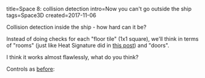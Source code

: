title=Space 8: collision detection
intro=Now you can't go outside the ship
tags=Space3D
created=2017-11-06

Collision detection inside the ship - how hard can it be?

Instead of doing checks for each "floor tile" (1x1 square),
we'll think in terms of "rooms" (just like Heat Signature did in [this post][hs])
and "doors".

I think it works almost flawlessly, what do you think?

Controls as [before][]:

[hs]: http://www.pentadact.com/2015-11-14-teaching-heat-signatures-ship-generator-to-think-in-sectors/
[before]: space-6-on-a-ship.html

<div>
		<script src="three.js"></script>
		<script src="cannon.js"></script>
		<script src="PointerLockControls-6.js"></script>
		<script>
			// Our Javascript will go here.

var scene = new THREE.Scene();
var camera = new THREE.PerspectiveCamera( 75, 686/460, 0.1, 1e6 );
var renderer = new THREE.WebGLRenderer();
renderer.setSize(  686, 460);
document.querySelector('.post').appendChild( renderer.domElement );

world = new CANNON.World();
world.gravity.set(0,0,0);
world.broadphase = new CANNON.NaiveBroadphase();
world.solver.iterations = 10;

world2 = new CANNON.World();
world2.gravity.set(0,0,-10);
world2.broadphase = new CANNON.NaiveBroadphase();
world2.solver.iterations = 10;

// world.defaultContactMaterial.contactEquationStiffness = 1e6;
// world.defaultContactMaterial.contactEquationRelaxation = 10;
world.defaultContactMaterial.friction = 100;
world.defaultContactMaterial.restitution = 0;

world2.defaultContactMaterial.friction=0;

// 2D Map functions

const map_multiplier=4;

// Class!
// .data is 2d array where 1 means 'can go', 0 means 'can not', 2 means 'special processing needed'
var My2DMap=function(w,h) {
	this.data=[];
	this.w=w*map_multiplier;
	this.h=h*map_multiplier;
	for(var i=0; i<this.w; i++){
		this.data[i]=[];
		for(var j=0; j<this.h; j++){
			this.data[i][j]=1;
		}
	}
	this.emptyCell=function(r,c,value){

	}
	this.addWall=function(type,r,c){
	}
}

var ship={
	w:3,
	h:5,
	cells:
		[[3,3,3],
		 [0,1,0],
		 [1,1,1],
		 [1,1,1],
		 [1,1,1]],
	walls:[//h
		[[3,3,3],
		 [3,0,3],
		 [2,0,2],
		 [0,0,0],
		 [0,0,0],
		 [1,2,1]],
	       //v
		[[3,0,0,3],
		 [0,1,1,0],
		 [1,0,0,1],
		 [2,0,0,2],
		 [1,0,0,1]]],
	};

var ship_plan={
	rooms:[
		{id:0,
			x_pos:0,
			y_pos:0,
			z_pos:0,
			x_size:3,
			y_size:4,
			z_size:1},
		],
}

var b=0.2;
var b2=2*b;
rooms=[
{x0:2-b,y0:-1-b,dx:b2,dy:2+b2},
{x0:b,y0:-b,dx:2-b2,dy:b2},
{x0:-2-b,y0:-1-b,dx:2+b2,dy:2+b2}];
rooms[0].doors={'-x':[],'+x':[],'-y':[],'+y':[]};
rooms[1].doors={'-x':[],'+x':[],'-y':[],'+y':[]};
rooms[2].doors={'-x':[],'+x':[],'-y':[],'+y':[]};
rooms[0].doors['-x'].push({
	room:rooms[1],
	y_min:1,
	y_max:1+b2,
	y_change:-1,
});
rooms[1].doors['+x'].push({
	room:rooms[0],
	y_min:0,
	y_max:1,//too much
	y_change:1,
});
rooms[1].doors['-x'].push({
	room:rooms[2],
	y_min:0,
	y_max:1,//too much
	y_change:1,
});
rooms[2].doors['+x'].push({
	room:rooms[1],
	y_min:1,
	y_max:1+b2,
	y_change:-1,
});
rooms[0].id=0;
rooms[1].id=1;
rooms[2].id=2;

function ship_builder(ship, THREE_scene, CANNON_world){
	var x_origin=ship.h/2.0-0.5;
	var y_origin=ship.w/2.0-0.5;
	var THREE_Geometry, CANNON_body, CANNON_body2;
	var add_box=function(x,y,z,x0,y0,z0,turn_z){
		//note: uses real coords (x fw, y lt, z up)
		var geometry = new THREE.BoxGeometry(x,y,z);
		var cube = new THREE.Mesh( geometry ); // adding material argument might save garbage
		cube.position.set(x0,y0,z0);
		if(turn_z==1){
			cube.rotation.z=Math.PI/4;
		}
		if(turn_z==2){
			cube.rotation.y=Math.PI/4;
		}
		THREE_Geometry.mergeMesh( cube );
		var shape = new CANNON.Box(new CANNON.Vec3(x/2,y/2,z/2));
		var rot=new CANNON.Quaternion();
		if(turn_z==1){
			rot.setFromAxisAngle(new CANNON.Vec3(0,0,1),Math.PI/4);
		}
		if(turn_z==2){
			rot.setFromAxisAngle(new CANNON.Vec3(0,1,0),Math.PI/4);
		}
		CANNON_body.addShape(shape, new CANNON.Vec3(x0,y0,z0), rot);
	};
	var mkbox=function(r,c,up,r0,c0,up0,turn_z){
		//wrapper around above function to pass expected args
		//uses map coords (row, column, floor)
		return add_box(r,c,up,-r0+x_origin,-c0+y_origin,up0,turn_z);
	}
	var floor=function(r,c,ceil=0){
		return mkbox(1, 1, 0.1, r, c, ceil);
	};
	var wwfloor=function(r,c,ceil=0){
		// return mkbox(1, 1, 0.1, r, c, ceil);
		mkbox(0.1, 1, 0.1, r-0.45, c, ceil);
		mkbox(0.1, 1, 0.1, r+0.45, c, ceil);
		mkbox(1, 0.1, 0.1, r, c-0.45, ceil);
		mkbox(1, 0.1, 0.1, r, c+0.45, ceil);
		xceil=ceil?(1-0.05/2):0.05/2;
		mkbox(0.05, 1, 0.05, r, c, xceil);
		mkbox(1, 0.05, 0.05, r, c, xceil);
	};
	var add_cyl=function(r1,r2,len,x0,y0,z0){
		segments = 12;
		//(radiusTop, radiusBottom, height, radiusSegments, heightSegments, openEnded, thetaStart, thetaLength)
		var geometry = new THREE.CylinderGeometry( r1, r2, len, segments );
		var cylinder = new THREE.Mesh( geometry ); // adding material argument might save garbage
		cylinder.rotation.z=-Math.PI/2;
		cylinder.position.set(x0,y0,z0);
		THREE_Geometry.mergeMesh( cylinder );

		// ( radiusTop  radiusBottom  height  numSegments )
		var shape = new CANNON.Cylinder ( r1, r2, len, segments );
		var quat = new CANNON.Quaternion();
		quat.setFromAxisAngle(new CANNON.Vec3(1,0,0),-Math.PI/2);
		var translation = new CANNON.Vec3(0,0,0);
		shape.transformAllPoints(translation,quat);
		quat.setFromAxisAngle(new CANNON.Vec3(0,0,1),-Math.PI/2);
		shape.transformAllPoints(translation,quat);
		CANNON_body.addShape(shape, new CANNON.Vec3(x0,y0,z0));
	};
	var engine=function(r,c){
		return add_cyl(0.4, 0.5, 1, -r+x_origin, -c+y_origin, 0.5);
	};
	var wall=[
		function(r,c){//h
		return mkbox(0.1, 1, 1, r, c, 0.5);
		},
		function(r,c){//v
		return mkbox(1, 0.1, 1, r, c, 0.5);
		}];
	var wwall=[
		function(r,c){//h
			mkbox(0.1, 1, 0.33, r, c, 0.33/2);
			mkbox(0.1, 1, 0.33, r, c, 1-0.33/2);
			mkbox(0.1, 0.33, 0.34, r, c-0.335, 0.5);
			mkbox(0.1, 0.33, 0.34, r, c+0.335, 0.5);
		},
		function(r,c){//v
			mkbox(1, 0.1, 0.33, r, c, 0.33/2);
			mkbox(1, 0.1, 0.33, r, c, 1-0.33/2);
			mkbox(0.33, 0.1, 0.34, r-0.335, c, 0.5);
			mkbox(0.33, 0.1, 0.34, r+0.335, c, 0.5);
		}];
	var www_w=0.05;
	var wwwall=[
		function(r,c){//h
			mkbox(www_w, 1, www_w, r, c, 0.05);
			mkbox(www_w, 1, www_w, r, c, 0.95);
			mkbox(www_w, www_w, 1, r, c-0.45, 0.5);
			mkbox(www_w, www_w, 1, r, c+0.45, 0.5);
			mkbox(0.05, 1, 0.05, r, c, 0.5);
			mkbox(0.05, 0.05, 1, r, c, 0.5);
		},
		function(r,c){//v
			mkbox(1, www_w, www_w, r, c, 0.05);
			mkbox(1, www_w, www_w, r, c, 0.95);
			mkbox(www_w, www_w, 1, r-0.45, c, 0.5);
			mkbox(www_w, www_w, 1, r+0.45, c, 0.5);
			mkbox(1, 0.05, 0.05, r, c, 0.5);
			mkbox(0.05, 0.05, 1, r, c, 0.5);
		}];
	var dock1=function(r,c){
			var w1=www_w/2/Math.sqrt(2);
			mkbox(w1, w1, 0.5, r-0.75+www_w/4, c-0.5-www_w/4, 0.5,1);
			mkbox(w1, w1, 0.5, r-0.75+www_w/4, c-0.5+www_w/4, 0.5,1);
			mkbox(2*w1, 2*w1, 0.5, r-0.75-www_w/4, c+0.5, 0.5,1);
			mkbox(w1, 0.5, w1, r-0.75, c, 1-www_w/4,2);
			mkbox(w1, 0.5, w1, r-0.75, c, 1+www_w/4,2);
			mkbox(2*w1, 0.5, 2*w1, r-0.75, c, 0,2);
		}
	var dock3=function(r,c){
			var w1=www_w/2/Math.sqrt(2);
			mkbox(w1, w1, 0.5, r+0.75+www_w/4, c+0.5-www_w/4, 0.5,1);
			mkbox(w1, w1, 0.5, r+0.75+www_w/4, c+0.5+www_w/4, 0.5,1);
			mkbox(2*w1, 2*w1, 0.5, r+0.75-www_w/4, c-0.5, 0.5,1);
			mkbox(w1, 0.5, w1, r+0.75, c, 0-www_w/4,2);
			mkbox(w1, 0.5, w1, r+0.75, c, 0+www_w/4,2);
			mkbox(2*w1, 0.5, 2*w1, r+0.75, c, 1,2);
		}
	var THREE_Geometry = new THREE.Geometry();
	// var material = new THREE.MeshBasicMaterial( { color: 0x00ff00 } );
	var CANNON_body = new CANNON.Body({ mass: 1 });
	var map = new My2DMap(ship.w,ship.h);
	//cells
	for(var r=0;r<ship.h;r++){
		for(var c=0;c<ship.w;c++){
			switch(ship.cells[r][c]){
				case 1:
					floor(r,c);
					floor(r,c,1);
				break;
				case 3:
					wwfloor(r,c);
					wwfloor(r,c,1);
				break;
				case 5:
					engine(r,c);
				break;
				case 7:
					dock1(r,c);
				break;
				case 8:
					dock3(r,c);
				break;
			}
		}
	}
	//horiz walls
	for(var c=0;c<ship.w;c++){
		for(var r=0;r<=ship.h;r++){
			switch(ship.walls[0][r][c]){
				case 1:
					wall[0](r-0.5,c);
				break;
				case 2:
					wwall[0](r-0.5,c);
				break;
				case 3:
					wwwall[0](r-0.5,c);
				break;
			}
		}
	}
	//vert walls
	for(var c=0;c<=ship.w;c++){
		for(var r=0;r<ship.h;r++){
			switch(ship.walls[1][r][c]){
				case 1:
					wall[1](r,c-0.5);
				break;
				case 2:
					wwall[1](r,c-0.5);
				break;
				case 3:
					wwwall[1](r,c-0.5);
				break;
			}
		}
	}
	// return boxes;
	var mat = new THREE.MeshLambertMaterial( );
	var mesh = new THREE.Mesh( THREE_Geometry, mat);
	THREE_scene.add( mesh );
	CANNON_world.addBody(CANNON_body);
	return [mesh,CANNON_body];
};

function random_ship(){
	var range_rand=function(a,b){
		return Math.floor(Math.random()*(b-a)+a);
	}
	var w=7;
	// var h=range_rand(3,15);
	var h=10;
	var cells=[];
	var walls1=[];
	var walls0=[];
	lastrow=[0,0,0,0,0,0,0];
	for (var x=0;x<h;x++){
		var d=range_rand(1,4);
		if(x==0) d=3;
		var f=(x==0?3:1);
		switch(range_rand(1,5)){
			case 1:
				cells.push([0,0,0,f,0,0,0]);
				walls1.push([0,0,0,d,d,0,0,0]);
			break;
			case 2:
				cells.push([0,0,f,f,f,0,0]);
				walls1.push([0,0,d,0,0,d,0,0]);
			break;
			case 3:
				cells.push([0,f,f,f,f,f,0]);
				walls1.push([0,d,0,0,0,0,d,0]);
			break;
			case 4:
				cells.push([f,f,f,f,f,f,f]);
				walls1.push([d,0,0,0,0,0,0,d]);
			break;
		}
		thisrow=cells[cells.length-1];
		w0=[];
		for(var y=0;y<w;y++){
			w0.push((!thisrow[y]==!lastrow[y])?0:(x==0?3:1));
	        }
		walls0.push(w0);
		lastrow=thisrow;
	}
	w0=[];
	for(var y=0;y<w;y++){
		w0.push((thisrow[y]==0||y==3)?0:1);
	}
	walls0.push(w0);
	// cells[cells.length-1][3]=8;
	return {
		w:w,
		h:h,
		cells:cells,
		walls:[walls0,walls1]
	};
}

function lturn(x,y,z){
	// var v=ship[0].localToWorld(new THREE.Vector3( x, y, z ));
	// v=v.sub(ship[0].position);
	// v.multiplyScalar(0.1);
	// ship[1].angularVelocity=ship[1].angularVelocity.vadd(v);
	var v=c_ship[0].localToWorld(new THREE.Vector3( x, y, z ));
	v=v.sub(c_ship[0].position);
	v.multiplyScalar(0.1);
	c_ship[1].angularVelocity=c_ship[1].angularVelocity.vadd(v);
}

function pturn(x,y,z){
	var v=player[0].localToWorld(new THREE.Vector3( x, y, z ));
	v=v.sub(ship[0].position);
	v=v.sub(player[0].position);
	v.multiplyScalar(0.1);
	// ship[1].angularVelocity.vadd(new CANNON.Vec3(v.x,v.y,v.z));
	player[1].angularVelocity=player[1].angularVelocity.vadd(v);
	// ship[1].angularVelocity.set(v.x*mod,v.y*mod,v.z*mod);
}

function lmove(x,y,z){
	mod=0.1;
	//ship[1].applyLocalImpulse(new CANNON.Vec3(x*mod,y*mod,z*mod),new CANNON.Vec3( 0, 0, 0 ))
	c_ship[1].applyLocalImpulse(new CANNON.Vec3(x*mod,y*mod,z*mod),new CANNON.Vec3( 0, 0, 0 ))
}


function pmove(x,y,z){
	mod=0.1;
	player[0].translateX(x*mod);
	player[0].translateY(y*mod);
	player[0].translateZ(z*mod);
	new_x=player[0].position.x-player[1].room.x0;
	new_y=player[0].position.y-player[1].room.y0;
	if(new_x<0){
		for(var d=0;d<player[1].room.doors['-x'].length;d++){
			if(player[1].y<=player[1].room.doors['-x'][d].y_max && player[1].y>=player[1].room.doors['-x'][d].y_min){
				player[1].y+=player[1].room.doors['-x'][d].y_change;
				player[1].room=player[1].room.doors['-x'][d].room;
				player[1].x=player[1].room.dx-new_x;
				new_y=player[1].y;
			}
		}
	} else if(new_x>player[1].room.dx){
		for(var d=0;d<player[1].room.doors['+x'].length;d++){
			if(player[1].y<=player[1].room.doors['+x'][d].y_max && player[1].y>=player[1].room.doors['+x'][d].y_min){
				player[1].x=new_x-player[1].room.dx;
				player[1].y+=player[1].room.doors['+x'][d].y_change;
				player[1].room=player[1].room.doors['+x'][d].room;
				new_y=player[1].y;
			}
		}
	} else
		player[1].x=new_x;
	if(new_y<0){
	} else if(new_y>player[1].room.dy){
	} else
		player[1].y=new_y;
	player[0].position.x=player[1].room.x0+player[1].x;
	player[0].position.y=player[1].room.y0+player[1].y;
}

ship=(ship_builder(ship,scene,world,world2));
ship2=(ship_builder(random_ship(),scene,world,world2));
ship2[1].position.x=10;
// var axisHelper = new THREE.AxisHelper( 5 );
// ship[0].add( axisHelper );
ship[1].angularDamping = 0.5;
ship[1].linearDamping = 0.5;
c_ship=ship;
ship2[1].angularDamping = 0.5;
ship2[1].linearDamping = 0.5;
// ship[1].angularVelocity.set(0.1,0.2,0.3);
// ship[1].angularVelocity.set(0.0,0.0,0.5);

const pointLight =
  new THREE.PointLight(0xFFFFFF);

  // set its position
  pointLight.position.x = 0;
  pointLight.position.y = 0;
  pointLight.position.z = 0.75;

  // add to the scene
  ship[0].add(pointLight);

  var light = new THREE.AmbientLight( 0x404040 ); // soft white light
  // var light = new THREE.HemisphereLight( 0xffffbb, 0x080820, 1 );
  scene.add( light );

  geometry = new THREE.BoxGeometry( 1, 1, 1 );
  material = new THREE.MeshBasicMaterial( { color: 0xff0000, wireframe: true } );
  mesh = new THREE.Mesh( geometry, material );
  scene.add( mesh );
  shape = new CANNON.Box(new CANNON.Vec3(0.5,0.5,0.5));
  mass = 1;
  body = new CANNON.Body({
	  mass: 1
  });
body.addShape(shape);
body.angularVelocity.set(0,10,0);
body.angularDamping = 0.5;
body.linearDamping = 0.5;
body.position.x=20;
world.addBody(body);


// var localPivotA = new CANNON.Vec3(1, 0, 0);
// var localPivotB = new CANNON.Vec3(-1, 0, 0);
// var constraint = new CANNON.PointToPointConstraint(body, localPivotA, ship[1], localPivotB);
// world.addConstraint(constraint);

fix_coord=['x','x','y','y','z','z'];
val_coord=[-1,1,   -1,1,   -1,1];
fix_mul=1e5;
star_size=fix_mul/1e3*3;
var frand=function(){
	return Math.random()*2*fix_mul-fix_mul;
}
mat2 = new THREE.MeshBasicMaterial( { color: 0xffffff} );
for (var f=0;f<6;f++){
	for (var i=0;i<100;i++){
		var g1=new THREE.BoxGeometry( star_size, star_size, star_size );
		var cube = new THREE.Mesh( g1, mat2 ); // adding material argument might save garbage
		cube.position.set(frand(),frand(),frand());
		// cube.position.set(10,0,0);
		cube.position[fix_coord[f]]=val_coord[f]*fix_mul;
		  scene.add( cube );
	}
}

// var geometry = new THREE.Geometry();
// var material = new THREE.MeshBasicMaterial( { color: 0x00ff00 } );
// body = new CANNON.Body({ mass: 1 });
// // add_box(1,2,3,0,0,0,geometry,body);
// var cube = new THREE.Mesh( geometry, material );
// var axisHelper = new THREE.AxisHelper( 5 );
// cube.add( axisHelper );
// scene.add( cube );
// body.angularVelocity.set(0,10,0);
// body.angularDamping = 0.1;
// world.addBody(body);

// camera.position.z = 0.5
// camera.position.x = -3.5
camera.rotation.z = -Math.PI/2
camera.rotation.y = -Math.PI/2
// ship[0].add(camera);
player=PointerLockControls( camera, ship[0], world2, renderer.domElement );
player[1]={
	x:-rooms[1].x0,
	y:-rooms[1].y0,
	w:{x:0,y:0}
}
player[1].room=rooms[1];
pmove(0,0,0);

// var orto_co = new CANNON.RotationalEquation(player[1],ship[1], {axisA:CANNON.Vec3(0,0,1),axisB:CANNON.Vec3(1,0,0)});
// co={update:function(){},equations:[orto_co]};
// world2.addConstraint(co);
// var orto_co = new CANNON.RotationalEquation(player[1],ship[1], {axisA:CANNON.Vec3(0,0,1),axisB:CANNON.Vec3(0,1,0)});
// co={update:function(){},equations:[orto_co]};
// world2.addConstraint(co);

canvas=renderer.domElement;
canvas.onclick=function(){ canvas.requestPointerLock(); };


buttons=[];
document.addEventListener( 'keyup', function(e){buttons[e.keyCode]=false;});
document.addEventListener( 'keydown', function(e){ buttons[e.keyCode]=true; });
function controls(){
	       if(buttons[38]){ //up
		       lturn(0,-1,0)
	       }
	       if(buttons[37]){ //left
		       lturn(0,0,1)
	       }
	       if(buttons[40]){ //down
		       lturn(0,1,0)
	       }
	       if(buttons[39]){ //right
		       lturn(0,0,-1)
	       }
	       if(buttons[87]){ //w
		       lmove(1,0,0)
	       }
	       if(buttons[65]){ //a
		       lmove(0,1,0)
	       }
	       if(buttons[83]){ //s
		       lmove(-1,0,0)
	       }
	       if(buttons[68]){ //d
		       lmove(0,-1,0)
	       }
	       if(buttons[81]){ //q
		       lturn(-1,0,0)
	       }
	       if(buttons[69]){ //e
		       lturn(1,0,0)
	       }
	       if(buttons[82]){ //r
		       lmove(0,0,1)
	       }
	       if(buttons[70]){ //f
		       lmove(0,0,-1)
	       }
	       if(buttons[89]){ //y
	        // body.locallyTranslate(new BABYLON.Vector3(0.01, 0, 0));
		       pmove(0.1,0,0)
	       }
	       if(buttons[71]){ //g
               // body.locallyTranslate(new BABYLON.Vector3(0, 0.01, 0));
		       pmove(0,0.1,0)
	       }
	       if(buttons[72]){ //h
		       pmove(-0.1,0,0)
	       }
	       if(buttons[74]){ //j
               // body.locallyTranslate(new BABYLON.Vector3(0, -0.01, 0));
		       pmove(0,-0.1,0)
	       }
	       if(buttons[32]){ //space
		       // // ship[1].applyForce()
		       // var mod=0.002;
		       // var box_corner=body.pointToWorldFrame(new CANNON.Vec3( 0.5, -0.5, 0 ));
		       // var ship_point=ship[1].pointToWorldFrame(new CANNON.Vec3( 2.5, 0.5, 0.5 ));
		       // var ship_to_box=ship_point.vsub(box_corner);//.scale(-mod);
		       // ship_to_box.normalize();
		       // ship_to_box=ship_to_box.scale(-mod);
		       // console.log(ship_to_box.length());
		       // var box_to_ship=ship_to_box.negate();
	               // ship[1].applyImpulse(ship_to_box,ship_point);
	               // body.applyImpulse(box_to_ship,box_corner);
		       // var box_corner=body.pointToWorldFrame(new CANNON.Vec3( 0.5, 0.5, 0 ));
		       // var ship_point=ship[1].pointToWorldFrame(new CANNON.Vec3( 2.5, -0.5, 0.5 ));
		       // var ship_to_box=ship_point.vsub(box_corner);//.scale(-mod);
		       // ship_to_box.normalize();
		       // ship_to_box=ship_to_box.scale(-mod);
		       // console.log(ship_to_box.length());
		       // var box_to_ship=ship_to_box.negate();
	               // ship[1].applyImpulse(ship_to_box,ship_point);
	               // body.applyImpulse(box_to_ship,box_corner);

		       var mod=0.003;
		       var len=0;
		       var offset=-0.05/2;//-0.0003/2;

		       var ship_point=ship[1].pointToWorldFrame(new CANNON.Vec3( 2.5-offset, 0.5, 0.5 ));
		       var ship2_point=ship2[1].pointToWorldFrame(new CANNON.Vec3( -5+offset, 0.5, 0.5 ));
		       var a_to_b=ship_point.vsub(ship2_point);//.scale(-mod);
		       // a_to_b.normalize();
		       a_to_b=a_to_b.scale(-mod);
		       var b_to_a=a_to_b.negate();
	               ship[1].applyImpulse(a_to_b,ship_point);
	               ship2[1].applyImpulse(b_to_a,ship2_point);
		       len+=(a_to_b.length());

		       var ship_point=ship[1].pointToWorldFrame(new CANNON.Vec3( 2.5-offset, -0.5, 0.5 ));
		       var ship2_point=ship2[1].pointToWorldFrame(new CANNON.Vec3( -5+offset, -0.5, 0.5 ));
		       var a_to_b=ship_point.vsub(ship2_point);//.scale(-mod);
		       // a_to_b.normalize();
		       a_to_b=a_to_b.scale(-mod);
		       var b_to_a=a_to_b.negate();
	               ship[1].applyImpulse(a_to_b,ship_point);
	               ship2[1].applyImpulse(b_to_a,ship2_point);
		       len+=(a_to_b.length());

		       var ship_point=ship[1].pointToWorldFrame(new CANNON.Vec3( 2.5-offset, 0, 1 ));
		       var ship2_point=ship2[1].pointToWorldFrame(new CANNON.Vec3( -5+offset, 0, 1 ));
		       var a_to_b=ship_point.vsub(ship2_point);//.scale(-mod);
		       // a_to_b.normalize();
		       a_to_b=a_to_b.scale(-mod);
		       var b_to_a=a_to_b.negate();
	               ship[1].applyImpulse(a_to_b,ship_point);
	               ship2[1].applyImpulse(b_to_a,ship2_point);
		       len+=(a_to_b.length());

		       var ship_point=ship[1].pointToWorldFrame(new CANNON.Vec3( 2.5-offset, 0, 0 ));
		       var ship2_point=ship2[1].pointToWorldFrame(new CANNON.Vec3( -5+offset, 0, 0 ));
		       var a_to_b=ship_point.vsub(ship2_point);//.scale(-mod);
		       // a_to_b.normalize();
		       a_to_b=a_to_b.scale(-mod);
		       var b_to_a=a_to_b.negate();
	               ship[1].applyImpulse(a_to_b,ship_point);
	               ship2[1].applyImpulse(b_to_a,ship2_point);
		       len+=(a_to_b.length());

		       console.log(len);

	       }
	       if(buttons[67]){ //c
		       // lmove(1,0,0)
		       if(player[0].parent!=ship[0]){
			       player[0].parent=ship[0];
			       pointLight.parent=ship[0];
			c_ship=ship;
			       ship_point=ship[0].position;
			       ship2_point=ship2[0].position;
			       player[0].position.sub(ship_point.sub(ship2_point));
		       }
	       }
	       if(buttons[86]){ //v
		       // lmove(1,0,0)
		       if(player[0].parent!=ship2[0]){
			       player[0].parent=ship2[0];
			       pointLight.parent=ship2[0];
			c_ship=ship2;
			       ship_point=ship[0].position;
			       ship2_point=ship2[0].position;
			       player[0].position.add(ship_point.sub(ship2_point));
		       }
	       }
}

function render() {
	requestAnimationFrame( render );
	// cube.rotation.x += 0.1;
	// cube.rotation.y += 0.01;
	// cube.rotation.z += 0.001;
	controls();
	   // player[1].applyLocalForce(new CANNON.Vec3(0,0,-1), new CANNON.Vec3(0,0,0));
	         world.step(1/60);
	         // world2.step(1/60);

		   // Copy coordinates from Cannon.js to Three.js
	   // cube.position.copy(body.position);
	   mesh.position.copy(body.position);
	   ship[0].position.copy(ship[1].position);
	   ship2[0].position.copy(ship2[1].position);
	   // player[0].position.copy(player[1].position);
	   // cube.quaternion.copy(body.quaternion);
	   mesh.quaternion.copy(body.quaternion);
	   // mesh.quaternion.copy(player[0].children[0].getWorldQuaternion());
	   ship[0].quaternion.copy(ship[1].quaternion);
	   ship2[0].quaternion.copy(ship2[1].quaternion);
	   // player[0].quaternion.copy(player[1].quaternion);

	renderer.render( scene, camera );
}
render();

		</script>
</div>
